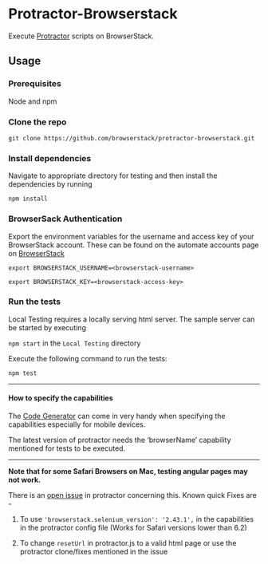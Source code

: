 # Protractor-Browserstack

Execute [Protractor](https://github.com/angular/protractor) scripts on BrowserStack.

## Usage

### Prerequisites

Node and npm

### Clone the repo

`git clone https://github.com/browserstack/protractor-browserstack.git`

### Install dependencies

Navigate to appropriate directory for testing and then install the dependencies by running

`npm install`

### BrowserSack Authentication

Export the environment variables for the username and access key of your BrowserStack account.
These can be found on the automate accounts page on [BrowserStack](https://www.browserstack.com/accounts/automate)

`export BROWSERSTACK_USERNAME=<browserstack-username>`

`export BROWSERSTACK_KEY=<browserstack-access-key>`

### Run the tests

Local Testing requires a locally serving html server. The sample server can be started by executing

`npm start` in the `Local Testing` directory


Execute the following command to run the tests:

`npm test`

------

#### How to specify the capabilities

The [Code Generator](https://www.browserstack.com/automate/node#setting-os-and-browser) can come in very handy when specifying the capabilities especially for mobile devices.

The latest version of protractor needs the ‘browserName’ capability mentioned for tests to be executed.

------

**Note that for some Safari Browsers on Mac, testing angular pages may not work.**

There is an [open issue](https://github.com/angular/protractor/issues/2111) in protractor concerning this. Known quick Fixes are -

1. To use `'browserstack.selenium_version': '2.43.1',` in the capabilities in the protractor config file (Works for Safari versions lower than 6.2)

2. To change `resetUrl` in protractor.js to a valid html page or use the protractor clone/fixes mentioned in the issue
